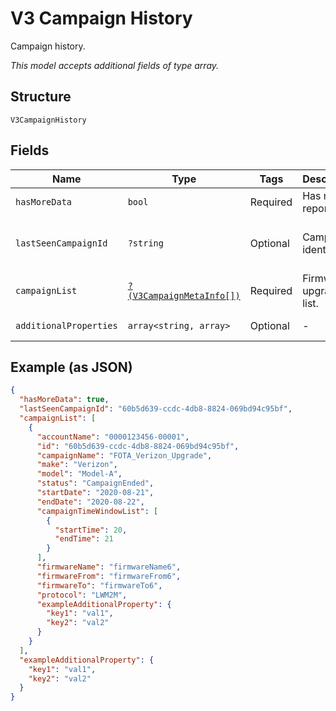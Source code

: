 
# V3 Campaign History

Campaign history.

*This model accepts additional fields of type array.*

## Structure

`V3CampaignHistory`

## Fields

| Name | Type | Tags | Description | Getter | Setter |
|  --- | --- | --- | --- | --- | --- |
| `hasMoreData` | `bool` | Required | Has more report flag? | getHasMoreData(): bool | setHasMoreData(bool hasMoreData): void |
| `lastSeenCampaignId` | `?string` | Optional | Campaign identifier. | getLastSeenCampaignId(): ?string | setLastSeenCampaignId(?string lastSeenCampaignId): void |
| `campaignList` | [`?(V3CampaignMetaInfo[])`](../../doc/models/v3-campaign-meta-info.md) | Required | Firmware upgrade list. | getCampaignList(): ?array | setCampaignList(?array campaignList): void |
| `additionalProperties` | `array<string, array>` | Optional | - | findAdditionalProperty(string key): array | additionalProperty(string key, array value): void |

## Example (as JSON)

```json
{
  "hasMoreData": true,
  "lastSeenCampaignId": "60b5d639-ccdc-4db8-8824-069bd94c95bf",
  "campaignList": [
    {
      "accountName": "0000123456-00001",
      "id": "60b5d639-ccdc-4db8-8824-069bd94c95bf",
      "campaignName": "FOTA_Verizon_Upgrade",
      "make": "Verizon",
      "model": "Model-A",
      "status": "CampaignEnded",
      "startDate": "2020-08-21",
      "endDate": "2020-08-22",
      "campaignTimeWindowList": [
        {
          "startTime": 20,
          "endTime": 21
        }
      ],
      "firmwareName": "firmwareName6",
      "firmwareFrom": "firmwareFrom6",
      "firmwareTo": "firmwareTo6",
      "protocol": "LWM2M",
      "exampleAdditionalProperty": {
        "key1": "val1",
        "key2": "val2"
      }
    }
  ],
  "exampleAdditionalProperty": {
    "key1": "val1",
    "key2": "val2"
  }
}
```

